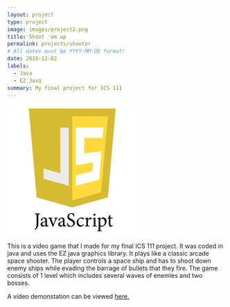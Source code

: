 ```yaml
---
layout: project
type: project
image: images/project2.png
title: Shoot 'em up
permalink: projects/shooter
# All dates must be YYYY-MM-DD format!
date: 2016-12-02
labels:
  - Java
  - EZ Java
summary: My final project for ICS 111
---
```

<img class="ui medium middle floated image" src="../images/javascript_logo.png">

This is a video game that I made for my final ICS 111 project.  It was coded in java and uses the EZ java graphics library.  It plays like a classic arcade space shooter.  The player controls a space ship and has to shoot down enemy ships while evading the barrage of bullets that they fire.  The game consists of 1 level which includes several waves of enemies and two bosses.

A video demonstation can be viewed [here.](https://www.youtube.com/watch?v=lZ8s6VnzUnI)

